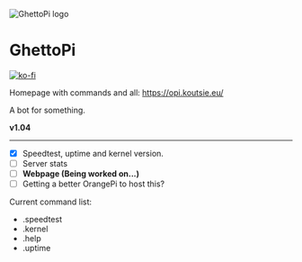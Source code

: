 ![GhettoPi logo](https://cdn.discordapp.com/avatars/478195294631231488/923bea2a94da0f4c9a75432fd4883ddd.png?size=128)
# GhettoPi
[![ko-fi](https://www.ko-fi.com/img/donate_sm.png)](https://ko-fi.com/R6R3HDMB)


Homepage with commands and all: https://opi.koutsie.eu/

A bot for something.

  **v1.04**
  
______
- [x] Speedtest, uptime and kernel version.
- [ ] Server stats
- [ ] **Webpage (Being worked on...)**
- [ ] Getting a better OrangePi to host this?

Current command list:

- .speedtest
- .kernel
- .help
- .uptime
